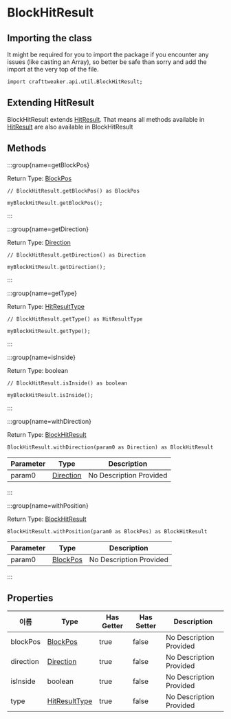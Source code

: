 # BlockHitResult

## Importing the class

It might be required for you to import the package if you encounter any issues (like casting an Array), so better be safe than sorry and add the import at the very top of the file.
```zenscript
import crafttweaker.api.util.BlockHitResult;
```


## Extending HitResult

BlockHitResult extends [HitResult](/vanilla/api/util/HitResult). That means all methods available in [HitResult](/vanilla/api/util/HitResult) are also available in BlockHitResult

## Methods

:::group{name=getBlockPos}

Return Type: [BlockPos](/vanilla/api/util/math/BlockPos)

```zenscript
// BlockHitResult.getBlockPos() as BlockPos

myBlockHitResult.getBlockPos();
```

:::

:::group{name=getDirection}

Return Type: [Direction](/vanilla/api/util/direction/Direction)

```zenscript
// BlockHitResult.getDirection() as Direction

myBlockHitResult.getDirection();
```

:::

:::group{name=getType}

Return Type: [HitResultType](/vanilla/api/util/HitResultType)

```zenscript
// BlockHitResult.getType() as HitResultType

myBlockHitResult.getType();
```

:::

:::group{name=isInside}

Return Type: boolean

```zenscript
// BlockHitResult.isInside() as boolean

myBlockHitResult.isInside();
```

:::

:::group{name=withDirection}

Return Type: [BlockHitResult](/vanilla/api/util/BlockHitResult)

```zenscript
BlockHitResult.withDirection(param0 as Direction) as BlockHitResult
```

| Parameter | Type                                               | Description             |
| --------- | -------------------------------------------------- | ----------------------- |
| param0    | [Direction](/vanilla/api/util/direction/Direction) | No Description Provided |


:::

:::group{name=withPosition}

Return Type: [BlockHitResult](/vanilla/api/util/BlockHitResult)

```zenscript
BlockHitResult.withPosition(param0 as BlockPos) as BlockHitResult
```

| Parameter | Type                                        | Description             |
| --------- | ------------------------------------------- | ----------------------- |
| param0    | [BlockPos](/vanilla/api/util/math/BlockPos) | No Description Provided |


:::


## Properties

| 이름        | Type                                               | Has Getter | Has Setter | Description             |
| --------- | -------------------------------------------------- | ---------- | ---------- | ----------------------- |
| blockPos  | [BlockPos](/vanilla/api/util/math/BlockPos)        | true       | false      | No Description Provided |
| direction | [Direction](/vanilla/api/util/direction/Direction) | true       | false      | No Description Provided |
| isInside  | boolean                                            | true       | false      | No Description Provided |
| type      | [HitResultType](/vanilla/api/util/HitResultType)   | true       | false      | No Description Provided |

